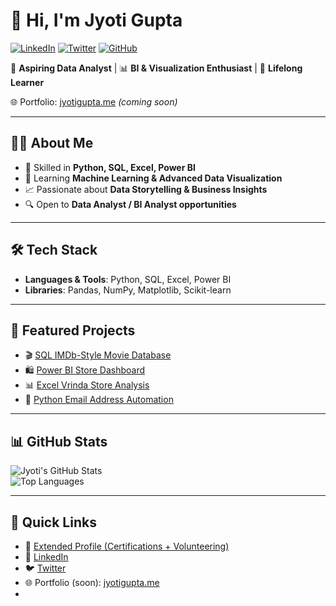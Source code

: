 # 👋 Hi, I'm Jyoti Gupta  

[![LinkedIn](https://img.shields.io/badge/LinkedIn-0077B5?style=flat&logo=linkedin&logoColor=white)](https://www.linkedin.com/in/jyoti-gupta--) 
[![Twitter](https://img.shields.io/badge/Twitter-1DA1F2?style=flat&logo=twitter&logoColor=white)](https://twitter.com/JyotiGupta17998) 
[![GitHub](https://img.shields.io/badge/GitHub-100000?style=flat&logo=github&logoColor=white)](https://github.com/jyotigupta17998)  

💼 **Aspiring Data Analyst** | 📊 **BI & Visualization Enthusiast** | 🌱 **Lifelong Learner**  

🌐 Portfolio: [jyotigupta.me](https://jyotigupta.me) *(coming soon)*  

---

## 🧑‍💻 About Me
- 🎯 Skilled in **Python, SQL, Excel, Power BI**  
- 🌱 Learning **Machine Learning & Advanced Data Visualization**  
- 📈 Passionate about **Data Storytelling & Business Insights**  
- 🔍 Open to **Data Analyst / BI Analyst opportunities**  

---

## 🛠 Tech Stack
- **Languages & Tools**: Python, SQL, Excel, Power BI  
- **Libraries**: Pandas, NumPy, Matplotlib, Scikit-learn  

---

## 📂 Featured Projects
- 🎬 [SQL IMDb-Style Movie Database](https://github.com/jyotigupta17998/SQL---Real-time-mini-project-based-on-a-Movie-Database-IMDb-style)  
- 🛍️ [Power BI Store Dashboard](https://github.com/jyotigupta17998/Store_PowerBI_Dashboard)  
- 📊 [Excel Vrinda Store Analysis](https://github.com/jyotigupta17998/Store-Data-Analysis-Dashboard-Using-Excel)  
- 📧 [Python Email Address Automation](https://github.com/jyotigupta17998/email-address-task-python)  

---

## 📊 GitHub Stats
![Jyoti's GitHub Stats](https://github-readme-stats.vercel.app/api?username=jyotigupta17998&show_icons=true&theme=radical)  
![Top Languages](https://github-readme-stats.vercel.app/api/top-langs/?username=jyotigupta17998&layout=compact&theme=radical)  

---

## 🔗 Quick Links
- 📄 [Extended Profile (Certifications + Volunteering)](./README-detailed.md)  
- 💼 [LinkedIn](https://www.linkedin.com/in/jyoti-gupta--)  
- 🐦 [Twitter](https://twitter.com/JyotiGupta17998)  
- 🌐 Portfolio (soon): [jyotigupta.me](https://jyotigupta.me)
- 
